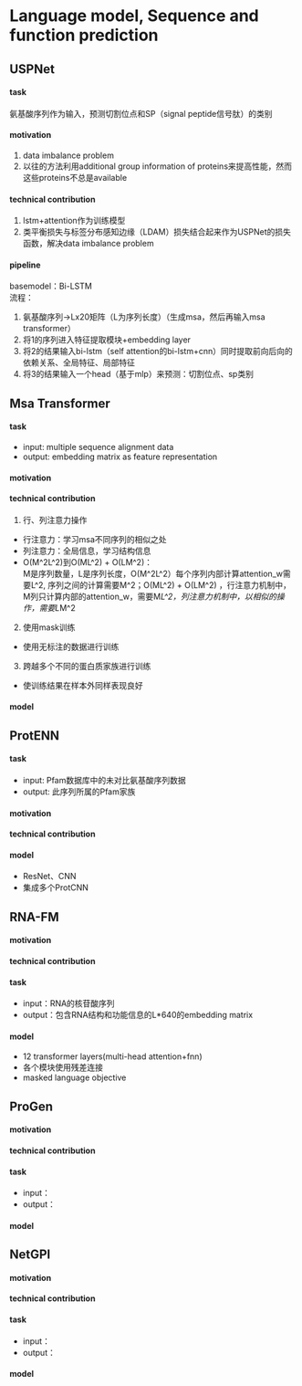 #  Language model, Sequence and function prediction
  
## USPNet  
#### task 
  氨基酸序列作为输入，预测切割位点和SP（signal peptide信号肽）的类别
#### motivation
1. data imbalance problem
2. 以往的方法利用additional group information of proteins来提高性能，然而这些proteins不总是available
#### technical contribution
1. lstm+attention作为训练模型
2. 类平衡损失与标签分布感知边缘（LDAM）损失结合起来作为USPNet的损失函数，解决data imbalance problem
#### pipeline
basemodel：Bi-LSTM  
流程：  
1. 氨基酸序列->Lx20矩阵（L为序列长度）（生成msa，然后再输入msa transformer）
2. 将1的序列进入特征提取模块+embedding layer
3. 将2的结果输入bi-lstm（self attention的bi-lstm+cnn）同时提取前向后向的依赖关系、全局特征、局部特征
4. 将3的结果输入一个head（基于mlp）来预测：切割位点、sp类别


## Msa Transformer
#### task
- input: multiple sequence alignment data
- output: embedding matrix as feature representation
#### motivation  
#### technical contribution
1. 行、列注意力操作
- 行注意力：学习msa不同序列的相似之处
- 列注意力：全局信息，学习结构信息
- O(M^2L^2)到O(ML^2) + O(LM^2)：  
   M是序列数量，L是序列长度，O(M^2L^2）每个序列内部计算attention_w需要L^2, 序列之间的计算需要M^2；O(ML^2) + O(LM^2) ，行注意力机制中，M列只计算内部的attention_w，需要M*L^2，列注意力机制中，以相似的操作，需要L*M^2
2. 使用mask训练
- 使用无标注的数据进行训练
3. 跨越多个不同的蛋白质家族进行训练
- 使训练结果在样本外同样表现良好
#### model


## ProtENN
#### task 
- input: Pfam数据库中的未对比氨基酸序列数据 
- output: 此序列所属的Pfam家族
#### motivation  
#### technical contribution
#### model
- ResNet、CNN
- 集成多个ProtCNN

## RNA-FM
#### motivation  
#### technical contribution
#### task
- input：RNA的核苷酸序列  
- output：包含RNA结构和功能信息的L*640的embedding matrix
#### model
- 12 transformer layers(multi-head attention+fnn)
- 各个模块使用残差连接
- masked language objective

## ProGen
#### motivation  
#### technical contribution
#### task
- input：  
- output：
#### model

## NetGPI
#### motivation  
#### technical contribution
#### task
- input：  
- output：
#### model
